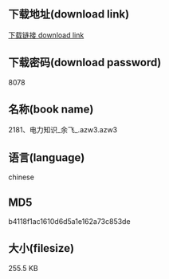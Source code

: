 ## 下载地址(download link)
[下载链接 download link](https://voluble-croquembouche-d321dc.netlify.app/?s=2181%E3%80%81%E7%94%B5%E5%8A%9B%E7%9F%A5%E8%AF%86_%E4%BD%99%E9%A3%9E_.azw3)

## 下载密码(download password)
8078

## 名称(book name)
2181、电力知识_余飞_.azw3.azw3

## 语言(language)
chinese

## MD5
b4118f1ac1610d6d5a1e162a73c853de

## 大小(filesize)
255.5 KB
